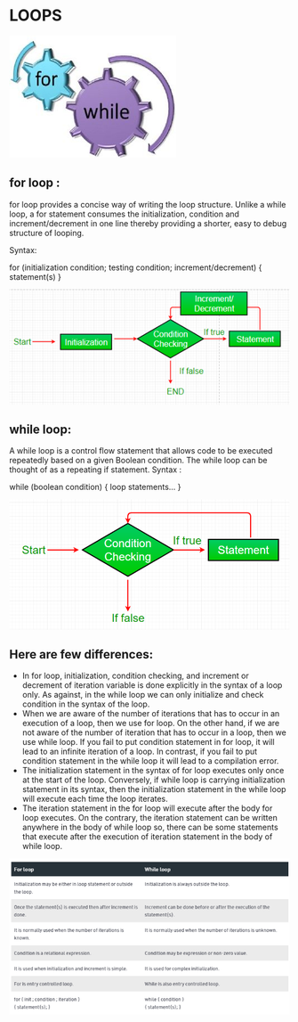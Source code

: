 #            LOOPS

![LOOPS](img/fw.jpg)

## for loop :

for loop provides a concise way of writing the loop structure. Unlike a while loop, a for statement consumes the initialization, condition and increment/decrement in one line thereby providing a shorter, easy to debug structure of looping.

Syntax:

for (initialization condition; testing condition; 
                              increment/decrement)
{
    statement(s)
}

![for](img/loop2.png)


## while loop:

A while loop is a control flow statement that allows code to be executed repeatedly based on a given Boolean condition. The while loop can be thought of as a repeating if statement.
Syntax :

while (boolean condition)
{
   loop statements...
}

![while](img/loop1.png)


## Here are few differences:
- In for loop, initialization, condition checking, and increment or decrement of iteration variable is done explicitly in the syntax of a loop only. As against, in the while loop we can only initialize and check condition in the syntax of the loop.
- When we are aware of the number of iterations that has to occur in an execution of a loop, then we use for loop. On the other hand, if we are not aware of the number of iteration that has to occur in a loop, then we use while loop.
If you fail to put condition statement in for loop, it will lead to an infinite iteration of a loop. In contrast, if you fail to put condition statement in the while loop it will lead to a compilation error.
- The initialization statement in the syntax of for loop executes only once at the start of the loop. Conversely, if while loop is carrying initialization statement in its syntax, then the initialization statement in the while loop will execute each time the loop iterates.
- The iteration statement in the for loop will execute after the body for loop executes. On the contrary, the iteration statement can be written anywhere in the body of while loop so, there can be some statements that execute after the execution of iteration statement in the body of while loop.




![while](img/loop3.png)